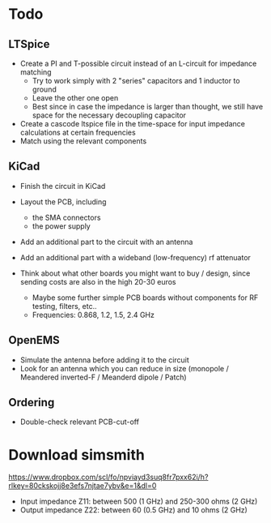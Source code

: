 # Todo
## LTSpice
- Create a PI and T-possible circuit instead of an L-circuit for impedance matching
    - Try to work simply with 2 "series" capacitors and 1 inductor to ground
    - Leave the other one open
    - Best since in case the impedance is larger than thought, we still have space for the necessary decoupling capacitor
- Create a cascode ltspice file in the time-space for input impedance calculations at certain frequencies
- Match using the relevant components

## KiCad
-  Finish the circuit in KiCad
-  Layout the PCB, including 
    - the SMA connectors
    - the power supply
- Add an additional part to the circuit with an antenna 
- Add an additional part with a wideband (low-frequency) rf attenuator

- Think about what other boards you might want to buy / design, since sending costs are also in the high 20-30 euros
    - Maybe some further simple PCB boards without components for RF testing, filters, etc..
    - Frequencies: 0.868, 1.2, 1.5, 2.4 GHz

## OpenEMS
- Simulate the antenna before adding it to the circuit
- Look for an antenna which you can reduce in size (monopole / Meandered inverted-F / Meanderd dipole / Patch)

## Ordering
- Double-check relevant PCB-cut-off

# Download simsmith
https://www.dropbox.com/scl/fo/npviayd3suq8fr7pxx62i/h?rlkey=80ckskojj8e3efs7njtae7ybv&e=1&dl=0
- Input impedance Z11: between 500 (1 GHz) and 250-300 ohms (2 GHz)
- Output impedance Z22: between 60 (0.5 GHz) and 10 ohms (2 GHz)
